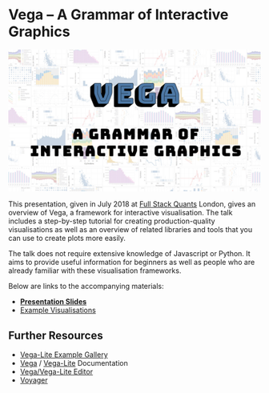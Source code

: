 # Vega – A Grammar of Interactive Graphics

[![Video Banner](banner.jpg)](https://www.meetup.com/Full-Stack-Quants/events/248899125/)

This presentation, given in July 2018 at  [Full Stack Quants](http://fullstackquants.org/) London, gives an overview of Vega, a framework for interactive visualisation. The talk includes a step-by-step tutorial for creating production-quality visualisations as well as an overview of related libraries and tools that you can use to create plots more easily.

The talk does not require extensive knowledge of Javascript or Python. It aims to provide useful information for beginners as well as people who are already  familiar with these visualisation frameworks.

Below are links to the accompanying materials:

 * [**Presentation Slides**](https://rawgit.com/markusschanta/talks/vega-work/2018-07%20-%20Vega%20-%20Full%20Stack%20Quants/presentation/presentation.html)
 * [Example Visualisations](https://github.com/markusschanta/talks/tree/vega-work/2018-07%20-%20Vega%20-%20Full%20Stack%20Quants/presentation)
 
## Further Resources

 * [Vega-Lite Example Gallery](https://vega.github.io/vega-lite/examples/)
 * [Vega](https://vega.github.io/vega/docs/) / [Vega-Lite](https://vega.github.io/vega-lite/docs/) Documentation
 * [Vega/Vega-Lite Editor](https://vega.github.io/editor/)
 * [Voyager](http://vega.github.io/voyager/)
